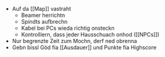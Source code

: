 - Auf da [[Map]] vastraht
	- Beamer herrichtn
	- Spindts aufbrechn
	- Kabel bei PCs wieda richtig onsteckn
	- Kontrolliern, dass jeder Hausschuach onhod ([[NPCs]])
- Nur begrenzte Zeit zum Mochn, derf ned obrenna
- Gebn bissl Göd fia [[Ausdauer]] und Punkte fia Highscore